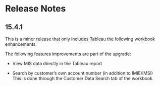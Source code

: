 # Release Notes

## 15.4.1

This is a minor release that only includes Tableau the following workbook enhancements.  


The following features improvements are part of the upgrade:

- View MIS data directly in the Tableau report


- Search by customer’s own account number (in addition to IMIE/IMSI)
This is done through the Customer Data Search tab of the workbook.
